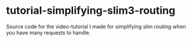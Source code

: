 # tutorial-simplifying-slim3-routing
Source code for the video-tutorial I made for simplifying slim routing when you have many requests to handle.
